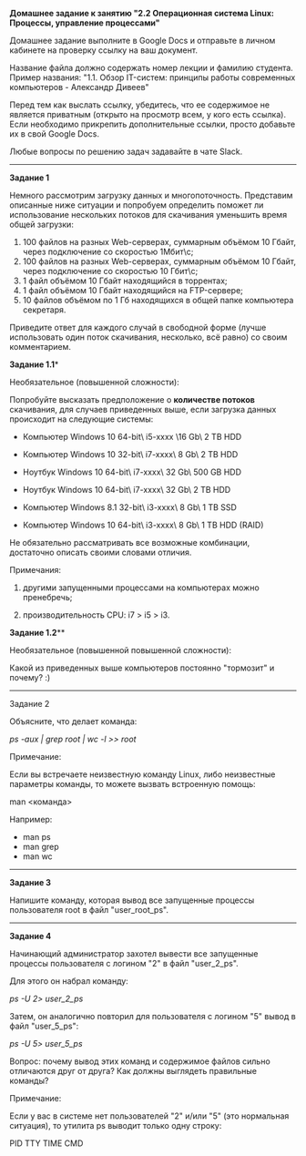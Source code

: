 **Домашнее задание к занятию "2.2 Операционная система Linux: Процессы, управление процессами"**



Домашнее задание выполните в Google Docs и отправьте в личном кабинете на проверку ссылку на ваш документ.

Название файла должно содержать номер лекции и фамилию студента. Пример названия: "1.1. Обзор IT-систем: принципы работы современных компьютеров - Александр Дивеев"

Перед тем как выслать ссылку, убедитесь, что ее содержимое не является приватным (открыто на просмотр всем, у кого есть ссылка). Если необходимо прикрепить дополнительные ссылки, просто добавьте их в свой Google Docs.

Любые вопросы по решению задач задавайте в чате Slack.

------

**Задание 1**

Немного рассмотрим загрузку данных и многопоточность. Представим описанные ниже ситуации и попробуем определить поможет ли использование нескольких потоков для скачивания уменьшить время общей загрузки:

1. 100 файлов на разных Web-серверах, суммарным объёмом 10 Гбайт, через подключение со скоростью 1Мбит\с;
2. 100 файлов на разных Web-серверах, суммарным объёмом 10 Гбайт, через подключение со скоростью 10 Гбит\с;
3. 1 файл объёмом 10 Гбайт находящийся в торрентах;
4. 1 файл объёмом 10 Гбайт находящийся на FTP-сервере;
5. 10 файлов объёмом по 1 Гб находящихся в общей папке компьютера секретаря.

Приведите ответ для каждого случай в свободной форме (лучше использовать один поток скачивания, несколько, всё равно) со своим комментарием.



**Задание 1.1***

Необязательное (повышенной сложности):

Попробуйте высказать предположение о **количестве потоков** скачивания, для случаев приведенных выше, если загрузка данных происходит на следующие системы:

- Компьютер Windows 10 64-bit\ i5-xxxx \16 Gb\ 2 TB HDD
- Компьютер Windows 10 32-bit\ i7-xxxx\ 8 Gb\ 2 TB HDD
- Ноутбук Windows 10 64-bit\ i7-xxxx\ 32 Gb\ 500 GB HDD
- Ноутбук Windows 10 64-bit\ i7-xxxx\ 32 Gb\ 2 TB HDD

- Компьютер Windows 8.1 32-bit\ i3-xxxx\ 8 Gb\ 1 TB SSD

- Компьютер Windows 10 64-bit\ i3-xxxx\ 8 Gb\ 1 TB HDD (RAID)

Не обязательно рассматривать все возможные комбинации, достаточно описать своими словами отличия.

Примечания:

1) другими запущенными процессами на компьютерах можно пренебречь;

2) производительность CPU: i7 > i5 > i3.



**Задание 1.2****

Необязательное (повышенной повышенной сложности):

Какой из приведенных выше компьютеров постоянно "тормозит" и почему? :)

------

Задание 2

Объясните, что делает команда:

*ps -aux | grep root | wc -l  >> root*

Примечание:

Если вы встречаете неизвестную команду Linux, либо неизвестные параметры команды, то можете вызвать встроенную помощь:

man <команда>

Например:

- man ps
- man grep
- man wc

------

**Задание 3**

Напишите команду, которая вывод все запущенные процессы пользователя root в файл "user_root_ps".

------

**Задание 4**

Начинающий администратор захотел вывести все запущенные процессы пользователя с логином "2" в файл "user_2_ps".

Для этого он набрал команду:

*ps -U 2> user_2_ps*

Затем, он аналогично повторил для пользователя с логином "5" вывод в файл "user_5_ps":

*ps -U 5> user_5_ps*

Вопрос: почему вывод этих команд и содержимое файлов сильно отличаются друг от друга?  Как должны выглядеть правильные команды?

Примечание:

Если у вас в системе нет пользователей "2" и/или "5" (это нормальная ситуация), то утилита ps выводит только одну строку:

  PID TTY          TIME CMD